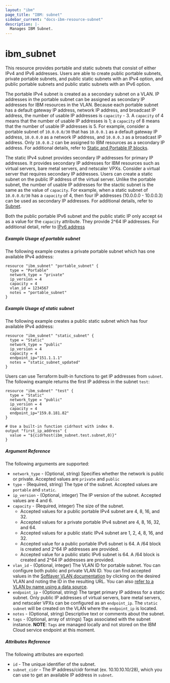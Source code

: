 ```yaml
---
layout: "ibm"
page_title: "IBM: subnet"
sidebar_current: "docs-ibm-resource-subnet"
description: |-
  Manages IBM Subnet.
---
```


# ibm\_subnet

This resource provides portable and static subnets that consist of either IPv4 and IPv6 addresses. Users are able to create 
public portable subnets, private portable subnets, and public static subnets with an IPv4 option, and public portable subnets and public static subnets with an IPv6 option. 
 
The portable IPv4 subnet is created as a secondary subnet on a VLAN. IP addresses in the portable subnet can be assigned as secondary IP 
addresses for IBM resources in the VLAN. Because each portable subnet has a default gateway IP address, network IP address, and broadcast IP address, the number of usable IP addresses is `capacity` - 3. A `capacity` of 4 means that the number of usable IP addresses is 1; a `capacity` of 8 means that the number of usable IP addresses is 5. For example, consider a portable subnet of `10.0.0.0/30` that has `10.0.0.1` as a default gateway IP address, `10.0.0.0` as a network IP address, and `10.0.0.3` as a broadcast IP address. Only `10.0.0.2` can be assigned to IBM resources as a secondary IP address. For additional details, refer to [Static and Portable IP blocks](https://knowledgelayer.softlayer.com/articles/static-and-portable-ip-blocks).

The static IPv4 subnet provides secondary IP addresses for primary IP addresses. It provides secondary IP addresses for IBM resources such as virtual servers, bare metal servers, and netscaler VPXs. Consider a virtual server that requires secondary IP addresses. Users can create a static subnet on the public IP address of the virtual server. Unlike the portable subnet, the number of usable IP addresses for the stactic subnet is the same as the value of `capacity`. For example, when a static subnet of `10.0.0.0/30` has a `capacity` of 4, then four IP addresses (10.0.0.0 - 10.0.0.3) can be used as secondary IP addresses. For additional details, refer to [Subnet](https://knowledgelayer.softlayer.com/topic/subnets).

Both the public portable IPv6 subnet and the public static IP only accept `64` as a value for the `capacity` attribute. They provide 2^64 IP addresses. For additional detail, refer to [IPv6 address](http://blog.softlayer.com/tag/ipv6)

##### Example Usage of portable subnet
The following example creates a private portable subnet which has one available IPv4 address:

```hcl
resource "ibm_subnet" "portable_subnet" {
  type = "Portable"
  network_type = "private"
  ip_version = 4
  capacity = 4
  vlan_id = 1234567
  notes = "portable_subnet"
}
```

##### Example Usage of static subnet
The following example creates a public static subnet which has four available IPv4 address:

```hcl
resource "ibm_subnet" "static_subnet" {
  type = "Static"
  network_type = "public"
  ip_version = 4
  capacity = 4
  endpoint_ip="151.1.1.1"
  notes = "static_subnet_updated"
}
```

Users can use Terraform built-in functions to get IP addresses from `subnet`. The following example returns the first IP address in the subnet `test`:

```hcl
resource "ibm_subnet" "test" {
  type = "Static"
  network_type = "public"
  ip_version = 4
  capacity = 4
  endpoint_ip="159.8.181.82"
}

# Use a built-in function cidrhost with index 0.
output "first_ip_address" {
  value = "${cidrhost(ibm_subnet.test.subnet,0)}"
}

```

##### Argument Reference

The following arguments are supported:

* `network_type` - (Optional, string) Specifies whether the network is public or private. Accepted values are `private` and `public`
* `type` - (Required, string) The type of the subnet. Accepted values are `portable` and `static`.
* `ip_version` - (Optional, integer) The IP version of the subnet. Accepted values are 4 and 6.
* `capacity` - (Required, integer) The size of the subnet.
    * Accepted values for a public portable IPv4 subnet are 4, 8, 16, and 32.
    * Accepted values for a private portable IPv4 subnet are 4, 8, 16, 32, and 64.
    * Accepted values for a public static IPv4 subnet are 1, 2, 4, 8, 16, and 32.
    * Accepted value for a public portable IPv6 subnet is 64. A /64 block is created and 2^64 IP addresses are provided.
    * Accepted value for a public static IPv6 subnet is 64. A /64 block is created and 2^64 IP addresses are provided.
* `vlan_id` - (Optional, integer) The VLAN ID for portable subnet. You can configure both public and private VLAN ID. You can find accepted values in the [Softlayer VLAN documentation](https://control.softlayer.com/network/vlans) by clicking on the desired VLAN and noting the ID in the resulting URL. You can also [refer to a VLAN by name using a data source](../d/network_vlan.html).
* `endpoint_ip` - (Optional, string) The target primary IP address for a static subnet. Only public IP addresses of virtual servers, bare metal servers, and netscaler VPXs can be configured as an `endpoint_ip`. The `static subnet` will be created on the VLAN where the `endpoint_ip` is located.
* `notes` - (Optional, string) Descriptive text or comments about the subnet.
* `tags` - (Optional, array of strings) Tags associated with the subnet instance.
  **NOTE**: `Tags` are managed locally and not stored on the IBM Cloud service endpoint at this moment.

##### Attributes Reference

The following attributes are exported:

* `id` - The unique identifier of the subnet.
* `subnet_cidr` - The IP address/cidr format (ex. 10.10.10.10/28), which you can use to get an available IP address in `subnet`.

